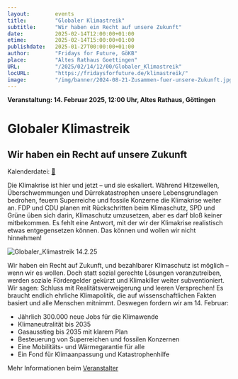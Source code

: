 ```yaml
---
layout:        events
title:         "Globaler Klimastreik"
subtitle:      "Wir haben ein Recht auf unsere Zukunft"
date:          2025-02-14T12:00:00+01:00
etime:         2025-02-14T15:00:00+01:00
publishdate:   2025-01-27T00:00:00+01:00
author:        "Fridays for Future, GöKB"
place:         "Altes Rathaus Goettingen"
URL:           "/2025/02/14/12/00/Globaler_Klimastreik"
locURL:        "https://fridaysforfuture.de/klimastreik/"
image:         "/img/banner/2024-08-21-Zusammen-fuer-unsere-Zukunft.jpg"
---
```


**Veranstaltung: 14. Februar 2025, 12:00 Uhr, Altes Rathaus, Göttingen**

Globaler Klimastreik
===========

Wir haben ein Recht auf unsere Zukunft
-----------


Kalenderdatei: [📆](/ics/2025-02-14_12-00_globaler_klimastreik.ics)

Die Klimakrise ist hier und jetzt – und sie eskaliert. Während Hitzewellen, Überschwemmungen und Dürrekatastrophen unsere Lebensgrundlagen bedrohen, feuern Superreiche und fossile Konzerne die Klimakrise weiter an. FDP und CDU planen mit Rückschritten beim Klimaschutz, SPD und Grüne üben sich darin, Klimaschutz umzusetzen, aber es darf bloß keiner mitbekommen. Es fehlt eine Antwort, mit der wir der Klimakrise realistisch etwas entgegensetzen können. Das können und wollen wir nicht hinnehmen!

![Globaler_Klimastreik 14.2.25](/img/event/2025-02-14-Globaler_Klimastreik.jpg)

Wir haben ein Recht auf Zukunft, und bezahlbarer Klimaschutz ist möglich – wenn wir es wollen. Doch statt sozial gerechte Lösungen voranzutreiben, werden soziale Fördergelder gekürzt und Klimakiller weiter subventioniert. Wir sagen: Schluss mit Realitätsverweigerung und leeren Versprechen! Es braucht endlich ehrliche Klimapolitik, die auf wissenschaftlichen Fakten basiert und alle Menschen mitnimmt.
Deswegen fordern wir am 14. Februar:

-    Jährlich 300.000 neue Jobs für die Klimawende
-    Klimaneutralität bis 2035
-    Gasausstieg bis 2035 mit klarem Plan
-    Besteuerung von Superreichen und fossilen Konzernen
-    Eine Mobilitäts- und Wärmegarantie für alle
-    Ein Fond für Klimaanpassung und Katastrophenhilfe



Mehr Informationen beim [Veranstalter](https://fridaysforfuture.de/klimastreik/)
